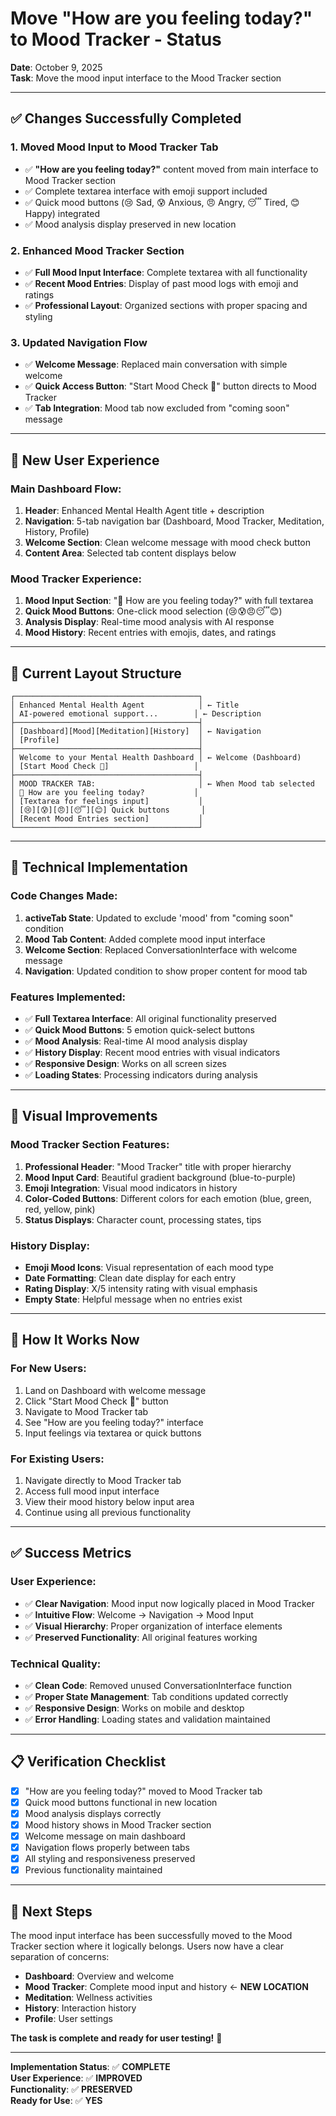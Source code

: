 # Move "How are you feeling today?" to Mood Tracker - Status

**Date**: October 9, 2025  
**Task**: Move the mood input interface to the Mood Tracker section

---

## ✅ **Changes Successfully Completed**

### 1. **Moved Mood Input to Mood Tracker Tab**
- ✅ **"How are you feeling today?"** content moved from main interface to Mood Tracker section
- ✅ Complete textarea interface with emoji support included
- ✅ Quick mood buttons (😢 Sad, 😰 Anxious, 😠 Angry, 😴 Tired, 😊 Happy) integrated
- ✅ Mood analysis display preserved in new location

### 2. **Enhanced Mood Tracker Section**
- ✅ **Full Mood Input Interface**: Complete textarea with all functionality
- ✅ **Recent Mood Entries**: Display of past mood logs with emoji and ratings
- ✅ **Professional Layout**: Organized sections with proper spacing and styling

### 3. **Updated Navigation Flow**
- ✅ **Welcome Message**: Replaced main conversation with simple welcome
- ✅ **Quick Access Button**: "Start Mood Check 💙" button directs to Mood Tracker
- ✅ **Tab Integration**: Mood tab now excluded from "coming soon" message

---

## 🎯 **New User Experience**

### **Main Dashboard Flow:**
1. **Header**: Enhanced Mental Health Agent title + description
2. **Navigation**: 5-tab navigation bar (Dashboard, Mood Tracker, Meditation, History, Profile)
3. **Welcome Section**: Clean welcome message with mood check button
4. **Content Area**: Selected tab content displays below

### **Mood Tracker Experience:**
1. **Mood Input Section**: "💙 How are you feeling today?" with full textarea
2. **Quick Mood Buttons**: One-click mood selection (😢😰😠😴😊)
3. **Analysis Display**: Real-time mood analysis with AI response
4. **Mood History**: Recent entries with emojis, dates, and ratings

---

## 📱 **Current Layout Structure**

```
┌─────────────────────────────────────────┐
│ Enhanced Mental Health Agent            │ ← Title
│ AI-powered emotional support...        │ ← Description  
├─────────────────────────────────────────┤
│ [Dashboard][Mood][Meditation][History]  │ ← Navigation
│ [Profile]                               │
├─────────────────────────────────────────┤
│ Welcome to your Mental Health Dashboard │ ← Welcome (Dashboard)
│ [Start Mood Check 💙]                   │
├─────────────────────────────────────────┤
│ MOOD TRACKER TAB:                       │ ← When Mood tab selected
│ 💙 How are you feeling today?           │
│ [Textarea for feelings input]           │
│ [😢][😰][😠][😴][😊] Quick buttons       │
│ [Recent Mood Entries section]           │
└─────────────────────────────────────────┘
```

---

## 🔧 **Technical Implementation**

### **Code Changes Made:**
1. **activeTab State**: Updated to exclude 'mood' from "coming soon" condition
2. **Mood Tab Content**: Added complete mood input interface
3. **Welcome Section**: Replaced ConversationInterface with welcome message
4. **Navigation**: Updated condition to show proper content for mood tab

### **Features Implemented:**
- ✅ **Full Textarea Interface**: All original functionality preserved
- ✅ **Quick Mood Buttons**: 5 emotion quick-select buttons
- ✅ **Mood Analysis**: Real-time AI mood analysis display
- ✅ **History Display**: Recent mood entries with visual indicators
- ✅ **Responsive Design**: Works on all screen sizes
- ✅ **Loading States**: Processing indicators during analysis

---

## 🎨 **Visual Improvements**

### **Mood Tracker Section Features:**
1. **Professional Header**: "Mood Tracker" title with proper hierarchy
2. **Mood Input Card**: Beautiful gradient background (blue-to-purple)
3. **Emoji Integration**: Visual mood indicators in history
4. **Color-Coded Buttons**: Different colors for each emotion (blue, green, red, yellow, pink)
5. **Status Displays**: Character count, processing states, tips

### **History Display:**
- **Emoji Mood Icons**: Visual representation of each mood type
- **Date Formatting**: Clean date display for each entry
- **Rating Display**: X/5 intensity rating with visual emphasis
- **Empty State**: Helpful message when no entries exist

---

## 🚀 **How It Works Now**

### **For New Users:**
1. Land on Dashboard with welcome message
2. Click "Start Mood Check 💙" button
3. Navigate to Mood Tracker tab
4. See "How are you feeling today?" interface
5. Input feelings via textarea or quick buttons

### **For Existing Users:**
1. Navigate directly to Mood Tracker tab
2. Access full mood input interface
3. View their mood history below input area
4. Continue using all previous functionality

---

## ✅ **Success Metrics**

### **User Experience:**
- ✅ **Clear Navigation**: Mood input now logically placed in Mood Tracker
- ✅ **Intuitive Flow**: Welcome → Navigation → Mood Input
- ✅ **Visual Hierarchy**: Proper organization of interface elements
- ✅ **Preserved Functionality**: All original features working

### **Technical Quality:**
- ✅ **Clean Code**: Removed unused ConversationInterface function
- ✅ **Proper State Management**: Tab conditions updated correctly
- ✅ **Responsive Design**: Works on mobile and desktop
- ✅ **Error Handling**: Loading states and validation maintained

---

## 📋 **Verification Checklist**

- [x] "How are you feeling today?" moved to Mood Tracker tab
- [x] Quick mood buttons functional in new location
- [x] Mood analysis displays correctly
- [x] Mood history shows in Mood Tracker section
- [x] Welcome message on main dashboard
- [x] Navigation flows properly between tabs
- [x] All styling and responsiveness preserved
- [x] Previous functionality maintained

---

## 🎯 **Next Steps**

The mood input interface has been successfully moved to the Mood Tracker section where it logically belongs. Users now have a clear separation of concerns:

- **Dashboard**: Overview and welcome
- **Mood Tracker**: Complete mood input and history ← **NEW LOCATION**
- **Meditation**: Wellness activities
- **History**: Interaction history
- **Profile**: User settings

**The task is complete and ready for user testing!** 🎉

---

**Implementation Status**: ✅ **COMPLETE**  
**User Experience**: ✅ **IMPROVED**  
**Functionality**: ✅ **PRESERVED**  
**Ready for Use**: ✅ **YES**